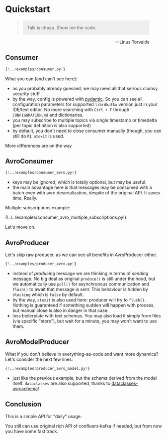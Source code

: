 # Quickstart

<figure>
    <blockquote style="margin: 0;">
        <p style="padding: 15px;background: #eee;border-radius: 5px;">Talk is cheap. Show me the code.</p>
    </blockquote>
    <figcaption style="text-align: right;">
        —Linus Torvalds
    </figcaption>
</figure>

## Consumer

```python
{!../examples/consumer.py!}
```

What you can (and can't see here):

-   as you probably already guessed, we may need all that serious clumsy
    security stuff
-   by the way, config is powered with
    [pydantic](https://pypi.org/project/pydantic/). So you can see all
    configuration parameters for supported `librdkafka` version just in
    your IDE/text editor. No more searching with `Ctrl + F` through
    `CONFIGURATION.md` and dictionaries.
-   you may subscribe to multiple topics via single timestamp or
    timedelta (per topic definition is also supported)
-   by default, you don't need to close consumer manually (though, you
    can still do it). `atexit` is used.

More differences are on the way

## AvroConsumer

```python
{!../examples/consumer_avro.py!}
```

-   keys may be ignored, which is totally optional, but may be useful.
-   the main advantage here is that messages may be consumed with a
    batch even with avro deserialization, despite of the original API.
    It saves time. Really.

Multiple subscriptions example:

{!../../examples/consumer_avro_multiple_subscriptions.py!}

Let's move on.

## AvroProducer

Let's skip raw producer, as we can see all benefits in AvroProducer
either.

```python
{!../examples/producer_avro.py!}
```

-   instead of *producing* message we are thinking in terms of *sending*
    message. No big deal as original `produce()` is still under the
    hood, but we automatically use `poll()` for asynchronous
    communication and `flush()` to await that message is sent. This
    behaviour is hidden by `blocking` which is `False` by default.
-   by the way, `atexit` is also used here: producer will try to
    `flush()`. Nothing is guaranteed if something sudden will happen
    with process, but manual close is also in danger in that case.
-   less boilerplate with text schemas. You may also load it simply from
    files (via specific "store"), but wait for a minute, you may
    won't want to use them.

## AvroModelProducer

What if you don't believe in everything-as-code and want more dynamics?
Let's consider the next few lines:

```python
{!../examples/producer_avro_model.py!}
```

-   just like the previous example, but the schema derived from the
    model itself. `dataclasses` are also supported, thanks to
    [dataclasses-avroschema](https://pypi.org/project/dataclasses-avroschema/)!

## Conclusion

This is a simple API for "daily" usage.

You still can use original rich API of confluent-kafka if needed, but
from now you have some fast track.
